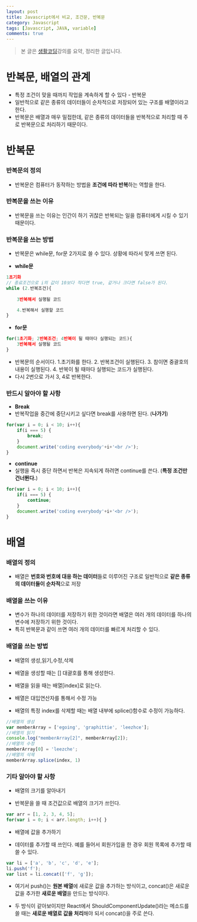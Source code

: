 ```yaml
---
layout: post
title: Javascript에서 비교, 조건문, 반복문
category: Javascript
tags: [Javascript, JAVA, variable]
comments: true
---
```


> 본 글은 [생활코딩](https://opentutorials.org/course/743/4724)강의를 요약, 정리한 글입니다.  

# 반복문, 배열의 관계

- 특정 조건이 맞을 때까지 작업을 계속하게 할 수 있다 - 반복문
- 일반적으로 같은 종류의 데이터들이 순차적으로 저장되어 있는 구조를 배열이라고 한다.
- 반복문은 배열과 매우 밀접한데, 같은 종류의 데이터들을 반복적으로 처리할 때 주로 반복문으로 처리하기 때문이다.

# 반복문

### 반복문의 정의

- 반복문은 컴퓨터가 동작하는 방법을 **조건에 따라 반복**하는 역할을 한다.

### 반복문을 쓰는 이유

- 반복문을 쓰는 이유는 인간이 하기 귀찮은 반복되는 일을 컴퓨터에게 시킬 수 있기 때문이다.

### 반복문을 쓰는 방법

- 반복문은 while문, for문 2가지로 쓸 수 있다. 상황에 따라서 맞게 쓰면 된다.

- **while문**

```javascript
1초기화
// 종료조건으로 i의 값이 10보다 작다면 true, 같거나 크다면 false가 된다.
while (2.반복조건){
    
    3반복해서 실행될 코드

    4.반복해서 실행할 코드
}

```
- **for문**

```javascript
for(1초기화; 2반복조건; 4반복이 될 때마다 실행되는 코드){
    3반복해서 실행될 코드
}
```
- 반복문의 순서이다. 1.초기화를 한다. 2. 반복조건이 실행된다. 3. 참이면 중괄호의 내용이 실행된다. 4. 반복이 될 때마다 실행되는 코드가 실행된다. 
- 다시 2번으로 가서 3, 4로 반복한다.

### 반드시 알아야 할 사항

- **Break**
- 반복작업을 중간에 중단시키고 싶다면 break를 사용하면 된다. (**나가기**)

```javascript
for(var i = 0; i < 10; i++){
    if(i === 5) {
        break;
    }
    document.write('coding everybody'+i+'<br />');
}
```
- **continue**
- 실행을 즉시 중단 하면서 반복은 지속되게 하려면 continue를 쓴다. (**특정 조건만 건너뛴다.**)

```javascript
for(var i = 0; i < 10; i++){
    if(i === 5) {
        continue;
    }
    document.write('coding everybody'+i+'<br />');
}
```
# 배열

### 배열의 정의

- 배열은 **번호와 번호에 대응 하는 데이터**들로 이루어진 구조로 일반적으로 **같은 종류의 데이터들이 순차적**으로 저장


### 배열을 쓰는 이유

- 변수가 하나의 데이터를 저장하기 위한 것이라면 배열은 여러 개의 데이터를 하나의 변수에 저장하기 위한 것이다.
- 특히 반복문과 같이 쓰면 여러 개의 데이터를 빠르게 처리할 수 있다.

### 배열을 쓰는 방법

- 배열의 생성,읽기,수정,삭제

- 배열을 생성할 때는 [] 대괄호를 통해 생성한다.
- 배열을 읽을 때는 배열[index]로 읽는다.
- 배열은 대입연산자를 통해서 수정 가능
- 배열의 특정 index를 삭제할 때는 배열 내부에 splice()함수로 수정이 가능하다.

```javascript
//배열의 생성
var memberArray = ['egoing', 'graphittie', 'leezhce'];
//배열의 읽기
console.log("memberArray[2]", memberArray[2]);
//배열의 수정
memberArray[0] = 'leezche';
//배열의 삭제
memberArray.splice(index, 1)
```


### 기타 알아야 할 사항

- 배열의 크기를 알아내기

- 반복문을 쓸 때 조건값으로 배열의 크기가 쓰인다.

```javascript
var arr = [1, 2, 3, 4, 5];
for(var i = 0; i < arr.length; i++){ }
```

- 배열에 값을 추가하기

- 데이터를 추가할 때 쓰인다. 예를 들어서 회원가입을 한 경우 회원 목록에 추가할 때 쓸 수 있다.

```javascript
var li = ['a', 'b', 'c', 'd', 'e'];
li.push('f');
var list = li.concat(['f', 'g']);
```

- 여기서 push()는 **원본 배열**에 새로운 값을 추가하는 방식이고, concat()은 새로운 값을 추가한 **새로운 배열**을 만드는 방식이다.

- 두 방식이 같아보이지만 React에서 ShouldComponentUpdate()라는 메소드를 쓸 때는 **새로운 배열로 값을 처리**해야 되서 concat()을 주로 쓴다.